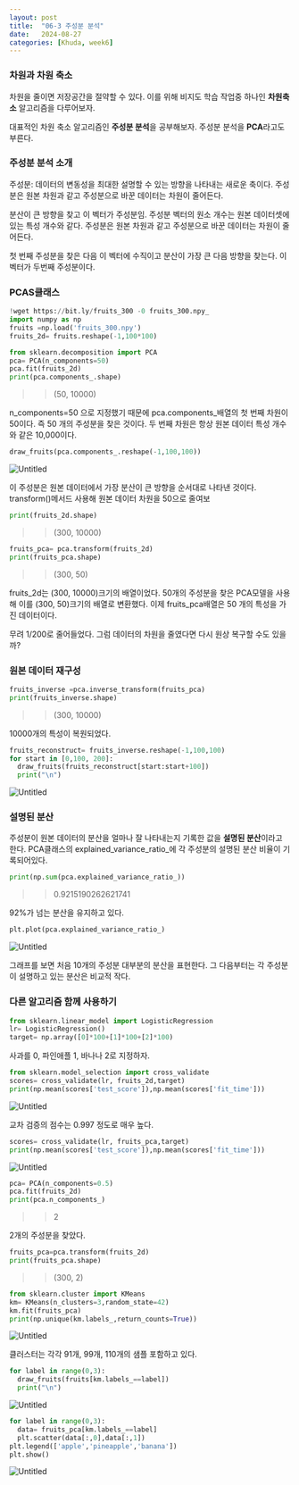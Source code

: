 ```yaml
---
layout: post
title:  "06-3 주성분 분석"
date:   2024-08-27 
categories: [Khuda, week6]
---
```

### 차원과 차원 축소

차원을 줄이면 저장공간을 절약할 수 있다. 이를 위해 비지도 학습 작업중 하나인 **차원축소** 알고리즘을 다루어보자. 

대표적인 차원 축소 알고리즘인 **주성분 분석**을 공부해보자. 주성분 분석을 **PCA**라고도 부른다. 

### 주성분 분석 소개

주성분: 데이터의 변동성을 최대한 설명할 수 있는 방향을 나타내는 새로운 축이다. 주성분은 원본 차원과 같고 주성분으로 바꾼 데이터는 차원이 줄어든다. 

분산이 큰 방향을 찾고 이 벡터가 주성분임. 주성분 벡터의 원소 개수는 원본 데이터셋에 있는 특성 개수와 같다. 주성분은 원본 차원과 같고 주성분으로 바꾼 데이터는 차원이 줄어든다. 

첫 번째 주성분을 찾은 다음 이 벡터에 수직이고 분산이 가장 큰 다음 방향을 찾는다. 이 벡터가 두번째 주성분이다. 

### PCAS클래스

```python
!wget https://bit.ly/fruits_300 -0 fruits_300.npy_
import numpy as np
fruits =np.load('fruits_300.npy')
fruits_2d= fruits.reshape(-1,100*100)
```

```python
from sklearn.decomposition import PCA
pca= PCA(n_components=50)
pca.fit(fruits_2d)
print(pca.components_.shape)
```

>>(50, 10000)

n_components=50 으로 지정했기 때문에 pca.components_배열의 첫 번째 차원이 50이다. 즉 50 개의 주성분을 찾은 것이다. 두 번째 차원은 항상 원본 데이터 특성 개수와 같은 10,000이다.

```python
draw_fruits(pca.components_.reshape(-1,100,100))
```

![Untitled](/assets/HW1/ee1.png)

이 주성분은 원본 데이터에서 가장 분산이 큰 방향을 순서대로 나타낸 것이다. transform()메서드 사용해 원본 데이터 차원을 50으로 줄여보

```python
print(fruits_2d.shape)
```

>>(300, 10000)

```python
fruits_pca= pca.transform(fruits_2d)
print(fruits_pca.shape)
```

>>(300, 50)

fruits_2d는 (300, 10000)크기의 배열이었다. 50개의 주성분을 찾은 PCA모델을 사용해 이를 (300, 50)크기의 배열로 변환했다. 이제 fruits_pca배열은 50 개의 특성을 가진 데이터이다.

무려 1/200로 줄어들었다. 그럼 데이터의 차원을 줄였다면 다시 원상 복구할 수도 있을까?

### 원본 데이터 재구성

```python
fruits_inverse =pca.inverse_transform(fruits_pca)
print(fruits_inverse.shape)
```

>>(300, 10000)

10000개의 특성이 복원되었다.

```python
fruits_reconstruct= fruits_inverse.reshape(-1,100,100)
for start in [0,100, 200]:
  draw_fruits(fruits_reconstruct[start:start+100])
  print("\n")
```

![Untitled](/assets/HW1/ee2.png)

### 설명된 분산

주성분이 원본 데이터의 분산을 얼마나 잘 나타내는지 기록한 값을 **설명된 분산**이라고 한다. PCA클래스의 explained_variance_ratio_에 각 주성분의 설명된 분산 비율이 기록되어있다.

```python
print(np.sum(pca.explained_variance_ratio_))
```

>>0.9215190262621741

92%가 넘는 분산을 유지하고 있다.

```python
plt.plot(pca.explained_variance_ratio_)

```

![Untitled](/assets/HW1/ee3.png)

그래프를 보면 처음 10개의 주성분 대부분의 분산을 표현한다. 그 다음부터는 각 주성분이 설명하고 있는 분산은 비교적 작다.

### 다른 알고리즘 함께 사용하기

```python
from sklearn.linear_model import LogisticRegression
lr= LogisticRegression()
target= np.array([0]*100+[1]*100+[2]*100)
```

사과를 0, 파인애플 1, 바나나 2로 지정하자.

```python
from sklearn.model_selection import cross_validate
scores= cross_validate(lr, fruits_2d,target)
print(np.mean(scores['test_score']),np.mean(scores['fit_time']))
```

![Untitled](/assets/HW1/ee4.png)

교차 검증의 점수는 0.997 정도로 매우 높다. 

```python
scores= cross_validate(lr, fruits_pca,target)
print(np.mean(scores['test_score']),np.mean(scores['fit_time']))
```

![Untitled](/assets/HW1/ee5.png)

```python
pca= PCA(n_components=0.5)
pca.fit(fruits_2d)
print(pca.n_components_)
```

>> 2

2개의 주성분을 찾았다.

```python
fruits_pca=pca.transform(fruits_2d)
print(fruits_pca.shape)
```

>>(300, 2)

```python
from sklearn.cluster import KMeans
km= KMeans(n_clusters=3,random_state=42)
km.fit(fruits_pca)
print(np.unique(km.labels_,return_counts=True))
```

![Untitled](/assets/HW1/ee6.png)

클러스터는 각각 91개, 99개, 110개의 샘플 포함하고 있다.

```python
for label in range(0,3):
  draw_fruits(fruits[km.labels_==label])
  print("\n")
```

![Untitled](/assets/HW1/ee7.png)
```python
for label in range(0,3):
  data= fruits_pca[km.labels_==label]
  plt.scatter(data[:,0],data[:,1])
plt.legend(['apple','pineapple','banana'])
plt.show()
```

![Untitled](/assets/HW1/ee8.png)
